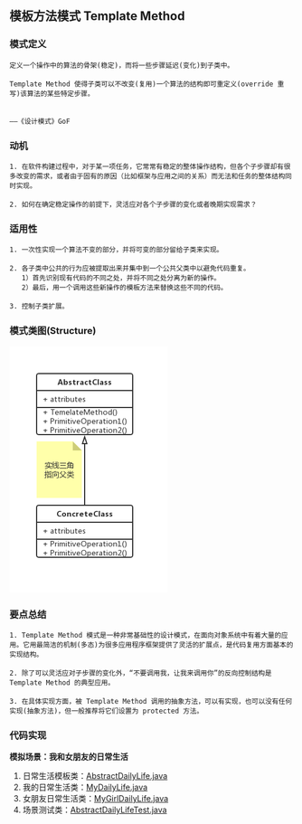 ## 模板方法模式 Template Method

### **模式定义**

```
定义一个操作中的算法的骨架(稳定)，而将一些步骤延迟(变化)到子类中。

Template Method 使得子类可以不改变(复用)一个算法的结构即可重定义(override 重写)该算法的某些特定步骤。

                                                                      ——《设计模式》GoF
```

### **动机**

```
1. 在软件构建过程中，对于某一项任务，它常常有稳定的整体操作结构，但各个子步骤却有很多改变的需求，或者由于固有的原因（比如框架与应用之间的关系）而无法和任务的整体结构同时实现。

2. 如何在确定稳定操作的前提下，灵活应对各个子步骤的变化或者晚期实现需求？
```

### **适用性**

```
1. 一次性实现一个算法不变的部分，并将可变的部分留给子类来实现。

2. 各子类中公共的行为应被提取出来并集中到一个公共父类中以避免代码重复。
   1）首先识别现有代码的不同之处，并将不同之处分离为新的操作。
   2）最后，用一个调用这些新操作的模板方法来替换这些不同的代码。

3. 控制子类扩展。
```

### **模式类图(Structure)**

![](https://raw.githubusercontent.com/zhangyuangang/StudyNote/master/res/picture/%E6%A8%A1%E6%9D%BF%E6%96%B9%E6%B3%95%E6%A8%A1%E5%BC%8F%E7%B1%BB%E5%9B%BE.jpg)

### 要点总结

```
1. Template Method 模式是一种非常基础性的设计模式，在面向对象系统中有着大量的应用。它用最简洁的机制(多态)为很多应用程序框架提供了灵活的扩展点，是代码复用方面基本的实现结构。

2. 除了可以灵活应对子步骤的变化外，“不要调用我，让我来调用你”的反向控制结构是 Template Method 的典型应用。

3. 在具体实现方面，被 Template Method 调用的抽象方法，可以有实现，也可以没有任何实现(抽象方法)，但一般推荐将它们设置为 protected 方法。
```

### **代码实现**

**模拟场景：我和女朋友的日常生活**

1. 日常生活模板类：[AbstractDailyLife.java](https://github.com/zhangyuangang/design-pattern/blob/master/design-pattern/src/main/java/study/pattern/templatemethod/AbstractDailyLife.java)
2. 我的日常生活类：[MyDailyLife.java](https://github.com/zhangyuangang/design-pattern/blob/master/design-pattern/src/main/java/study/pattern/templatemethod/MyDailyLife.java)
3. 女朋友日常生活类：[MyGirlDailyLife.java](https://github.com/zhangyuangang/design-pattern/blob/master/design-pattern/src/main/java/study/pattern/templatemethod/MyGirlDailyLife.java)
4. 场景测试类：[AbstractDailyLifeTest.java](https://github.com/zhangyuangang/design-pattern/blob/master/design-pattern/src/test/java/study/pattern/templatemethod/AbstractDailyLifeTest.java)